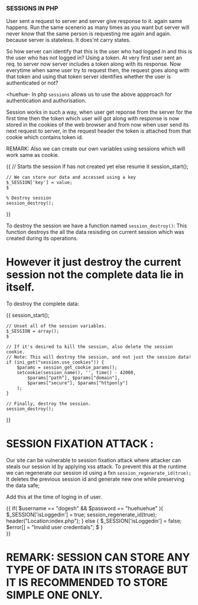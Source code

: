 ###                             SESSIONS   IN   PHP

User sent a request to server and server give response to it. again same happens. Run the same scenerio as many times as you want but server will never know that the same person is requesting me again and again. because server is stateless.  It does'nt carry states.

So how server can identify that this is the user who had logged in and this is the user who has not logged in?
Using a token. 
At very first user sent an req. to server now server includes a token along with its response. Now everytime when same user try to request then, the request goes along with that token and using that token server identifies whether the user is authenticated or not?


<huehue- In php `sessions` allows us to use the above appproach for authentication and authorisation.


Session works in such a way, when user get reponse from the server for the first time then the token which user will got along with response is now stored in the cookies of the web browser and from now when user send its next request to server, in the request header the token is attached from that cookie which contains token id.

REMARK: Also we can create our own variables using sessions which will work same as cookie.


{{
    // Starts the session if has not created yet else resume it
    session_start();

    // We can store our data and accessed using a key
    $_SESSION['key'] = value;                                                                                                $

    % Destroy session
    session_destroy();
}}

To destroy the session we have a function named `session_destroy()`: This function destroys the all the data resisding on current session which was created during its operations. 


# However it just destroy the current session not the complete data lie in itself. 
To destroy the complete data:

{{
    session_start();

    // Unset all of the session variables.
    $_SESSION = array();                                                                                                     $

    // If it's desired to kill the session, also delete the session cookie.
    // Note: This will destroy the session, and not just the session data!
    if (ini_get("session.use_cookies")) {
        $params = session_get_cookie_params();
        setcookie(session_name(), '', time() - 42000,
            $params["path"], $params["domain"],
            $params["secure"], $params["httponly"]
        );
    }

    // Finally, destroy the session.
    session_destroy();
}}


# SESSION FIXATION ATTACK :
Our site can be vulnerable to session fixation attack where attacker can steals our session id by applying xss attack.
To prevent this at the runtime we can regenerate our session id using a fxn `session_regenerate_id(true);` 
It deletes the previous session id and generate new one while preserving the data safe; 

Add this at the time of loging in of user.

{{
        if( $username == "dogesh" && $password == "huehuehue" ){
        $_SESSION['isLoggedin'] = true;
        session_regenerate_id(true);
        header("Location:index.php");
        } else {
            $_SESSION['isLoggedin'] = false;
            $error[] = "Invalid user credentials";                                                                        $
        }    
}}



# REMARK: SESSION CAN STORE ANY TYPE OF DATA IN ITS STORAGE BUT IT IS RECOMMENDED TO STORE SIMPLE ONE ONLY.